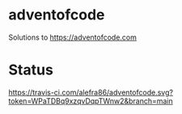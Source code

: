 # adventofcode
Solutions to https://adventofcode.com

# Status
https://travis-ci.com/alefra86/adventofcode.svg?token=WPaTDBq9xzqvDqpTWnw2&branch=main

